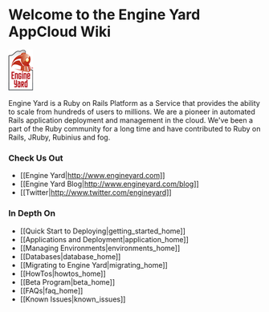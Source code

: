 # Welcome to the Engine Yard AppCloud Wiki

![Engine Yard Logo](images/engineyard_logo.png)

Engine Yard is a Ruby on Rails Platform as a Service that provides the ability to scale from hundreds of users to millions. We are a pioneer in automated Rails application deployment and management in the cloud. We've been a part of the Ruby community for a long time and have contributed to Ruby on Rails, JRuby, Rubinius and fog.

### Check Us Out
* [[Engine Yard|http://www.engineyard.com]]
* [[Engine Yard Blog|http://www.engineyard.com/blog]]
* [[Twitter|http://www.twitter.com/engineyard]]

### In Depth On
* [[Quick Start to Deploying|getting_started_home]]
* [[Applications and Deployment|application_home]]
* [[Managing Environments|environments_home]]
* [[Databases|database_home]]
* [[Migrating to Engine Yard|migrating_home]]
* [[HowTos|howtos_home]]
* [[Beta Program|beta_home]]
* [[FAQs|faq_home]]
* [[Known Issues|known_issues]]
